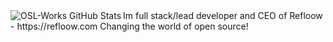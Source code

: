 <img align="left" alt="OSL-Works GitHub Stats" src="https://github-readme-stats.vercel.app/api?username=Refloow&show_icons=true&hide_border=true&hide=stars,prs,issues&count_private=true" />
Im full stack/lead developer and CEO of Refloow - https://refloow.com
Changing the world of open source!
